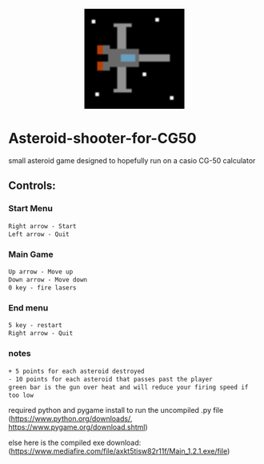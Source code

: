 <p align="center">
    <img width="200" src="/icon.ico" alt="icon">
</p>

# Asteroid-shooter-for-CG50 
  small asteroid game designed to hopefully run on a casio CG-50 calculator
## Controls:
  ### Start Menu
    Right arrow - Start
    Left arrow - Quit

  ### Main Game
    Up arrow - Move up
    Down arrow - Move down
    0 key - fire lasers

  ### End menu
    5 key - restart
    Right arrow - Quit

  ### notes
    + 5 points for each asteroid destroyed
    - 10 points for each asteroid that passes past the player
    green bar is the gun over heat and will reduce your firing speed if too low

required python and pygame install to run the uncompiled .py file
(https://www.python.org/downloads/, https://www.pygame.org/download.shtml)

else here is the compiled exe download:
(https://www.mediafire.com/file/axkt5tisw82r11f/Main_1.2.1.exe/file)
